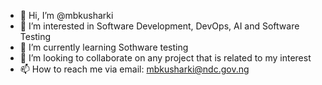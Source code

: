 - 👋 Hi, I’m @mbkusharki
- 👀 I’m interested in Software Development, DevOps, AI and Software Testing
- 🌱 I’m currently learning Sothware testing
- 💞️ I’m looking to collaborate on any project that is related to my interest
- 📫 How to reach me via email: mbkusharki@ndc.gov.ng

<!---
mbkusharki/mbkusharki is a ✨ special ✨ repository because its `README.md` (this file) appears on your GitHub profile.
You can click the Preview link to take a look at your changes.
--->

